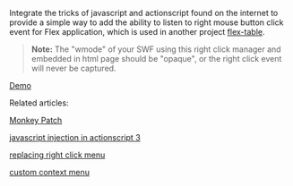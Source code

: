 Integrate the tricks of javascript and actionscript found on the internet to provide a simple way to add the ability to listen to right mouse button click event for Flex application, which is used in another project [flex-table](http://code.google.com/p/flex-table/).

> <b>Note:</b> The "wmode" of your SWF using this right click manager and embedded in html page should be "opaque", or the right click event will never be captured.

[Demo](http://hydra1983.googlepages.com/FlextableRefined.html)

Related articles:

[Monkey Patch](http://dougmccune.com/blog/2008/02/21/monkey-patching-flexsprite-to-list-all-event-listeners-on-any-flex-component/)

[javascript injection in actionscript 3](http://www.actionscript.org/resources/articles/745/4/JavaScript-and-VBScript-Injection-in-ActionScript-3/Page4.html)

[replacing right click menu](http://www.flex-flex.net/blog/article.asp?id=27)

[custom context menu](http://code.google.com/p/custom-context-menu/)